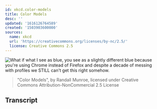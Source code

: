```yaml
---
id: xkcd.color-models
title: Color Models
desc: ''
updated: '1616126764589'
created: '1503903600000'
sources:
  name: xkcd
  url: 'https://creativecommons.org/licenses/by-nc/2.5/'
  license: Creative Commons 2.5
---
```

![What if what *I* see as blue, *you* see as a slightly different blue because you're using Chrome instead of Firefox and despite a decade of messing with profiles we STILL can't get this right somehow.](https://imgs.xkcd.com/comics/color_models.png)
> "Color Models", by Randall Munroe, licensed under Creative Commons Attribution-NonCommercial 2.5 License

## Transcript
